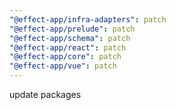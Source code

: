 ```yaml
---
"@effect-app/infra-adapters": patch
"@effect-app/prelude": patch
"@effect-app/schema": patch
"@effect-app/react": patch
"@effect-app/core": patch
"@effect-app/vue": patch
---
```


update packages
